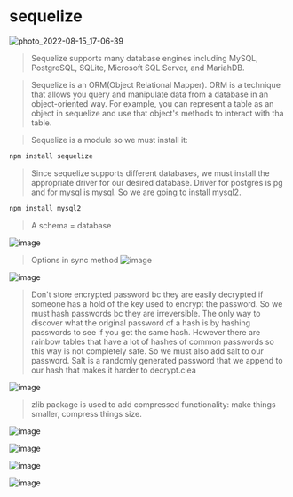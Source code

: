 # sequelize

![photo_2022-08-15_17-06-39](https://user-images.githubusercontent.com/81822434/184636125-18f57215-4f9e-4475-836b-587fbe961e85.jpg)

> Sequelize supports many database engines including MySQL, PostgreSQL, SQLite, Microsoft SQL Server, and MariahDB.

> Sequelize is an ORM(Object Relational Mapper).
> ORM is a technique that allows you query and manipulate data from a database in an object-oriented way. For example, you can represent a table as an object in sequelize and use that object's methods to interact with tha table.

> Sequelize is a module so we must install it:
```bash
npm install sequelize
```
> Since sequelize supports different databases, we must install the appropriate driver for our desired database. Driver for postgres is pg and for mysql is mysql. So we are going to install mysql2.
```bash 
npm install mysql2
```

> A schema = database

![image](https://user-images.githubusercontent.com/81822434/184667487-130714b4-6011-43e9-a553-ca588e302ef7.png)
> Options in sync method
![image](https://user-images.githubusercontent.com/81822434/184940641-6a3122df-5520-4773-99bc-a1d13ecdaf24.png)

![image](https://user-images.githubusercontent.com/81822434/185436439-47d227f4-10bb-4313-8b2d-2f6a775adfdc.png)

> Don't store encrypted password bc they are easily decrypted if someone has a hold of the key used to encrypt the password. So we must hash passwords bc they are irreversible. The only way to discover what the original password of a hash is by hashing passwords to see if you get the same hash. However there are rainbow tables that have a lot of hashes of common passwords so this way is not completely safe. So we must also add salt to our password. Salt is a randomly generated password that we append to our hash that makes it harder to decrypt.clea

![image](https://user-images.githubusercontent.com/81822434/187032351-164717f9-43ed-4488-b568-cfa55d9fede0.png)

> zlib package is used to add compressed functionality: make things smaller, compress things size.

![image](https://user-images.githubusercontent.com/81822434/187033656-0e66efc8-7a65-4844-8098-b8cdd75a3ee1.png)

![image](https://user-images.githubusercontent.com/81822434/187053145-0ac456f4-b079-4116-ac3a-a7d483d42484.png)

![image](https://user-images.githubusercontent.com/81822434/188166408-bcea70d9-e7e7-4691-b3bf-90533a8131d4.png)

![image](https://user-images.githubusercontent.com/81822434/188166470-d6595e65-7c2b-4da3-8cf2-ad3e78a29c08.png)
